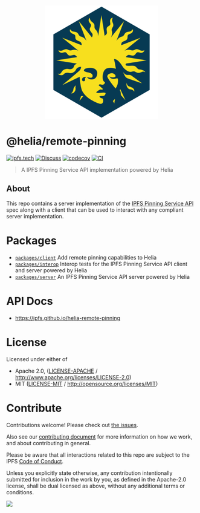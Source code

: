 <p align="center">
  <a href="https://github.com/ipfs/helia" title="Helia">
    <img src="https://raw.githubusercontent.com/ipfs/helia/main/assets/helia.png" alt="Helia logo" width="300" />
  </a>
</p>

# @helia/remote-pinning

[![ipfs.tech](https://img.shields.io/badge/project-IPFS-blue.svg?style=flat-square)](https://ipfs.tech)
[![Discuss](https://img.shields.io/discourse/https/discuss.ipfs.tech/posts.svg?style=flat-square)](https://discuss.ipfs.tech)
[![codecov](https://img.shields.io/codecov/c/github/ipfs/helia-remote-pinning.svg?style=flat-square)](https://codecov.io/gh/ipfs/helia-remote-pinning)
[![CI](https://img.shields.io/github/actions/workflow/status/ipfs/helia-remote-pinning/js-test-and-release.yml?branch=main\&style=flat-square)](https://github.com/ipfs/helia-remote-pinning/actions/workflows/js-test-and-release.yml?query=branch%3Amain)

> A IPFS Pinning Service API implementation powered by Helia

## About

This repo contains a server implementation of the [IPFS Pinning Service API](https://ipfs.github.io/pinning-services-api-spec/) spec along with a client that can be used to interact with any compliant server implementation.

# Packages

- [`packages/client`](https://github.com/ipfs/helia-remote-pinning/tree/main/packages/client) Add remote pinning capabilities to Helia
- [`packages/interop`](https://github.com/ipfs/helia-remote-pinning/tree/main/packages/interop) Interop tests for the IPFS Pinning Service API client and server powered by Helia
- [`packages/server`](https://github.com/ipfs/helia-remote-pinning/tree/main/packages/server) An IPFS Pinning Service API server powered by Helia

# API Docs

- <https://ipfs.github.io/helia-remote-pinning>

# License

Licensed under either of

- Apache 2.0, ([LICENSE-APACHE](https://github.com/ipfs/helia-remote-pinning/blob/main/LICENSE-APACHE) / <http://www.apache.org/licenses/LICENSE-2.0>)
- MIT ([LICENSE-MIT](https://github.com/ipfs/helia-remote-pinning/blob/main/LICENSE-MIT) / <http://opensource.org/licenses/MIT>)

# Contribute

Contributions welcome! Please check out [the issues](https://github.com/ipfs/helia-remote-pinning/issues).

Also see our [contributing document](https://github.com/ipfs/community/blob/master/CONTRIBUTING_JS.md) for more information on how we work, and about contributing in general.

Please be aware that all interactions related to this repo are subject to the IPFS [Code of Conduct](https://github.com/ipfs/community/blob/master/code-of-conduct.md).

Unless you explicitly state otherwise, any contribution intentionally submitted for inclusion in the work by you, as defined in the Apache-2.0 license, shall be dual licensed as above, without any additional terms or conditions.

[![](https://cdn.rawgit.com/jbenet/contribute-ipfs-gif/master/img/contribute.gif)](https://github.com/ipfs/community/blob/master/CONTRIBUTING.md)
